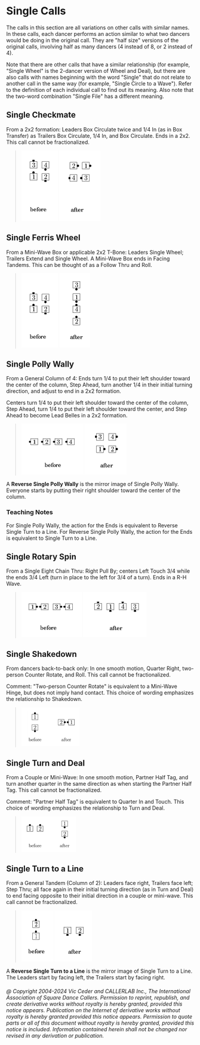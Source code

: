 
# Single Calls

The calls in this section are all variations on other calls
with similar names. In these calls, each dancer performs an action
similar to what two dancers would be doing in the original call. They
are "half size" versions of the original calls, involving half as
many dancers (4 instead of 8, or 2 instead of 4).

Note that there are other calls that have a similar
relationship (for example, "Single Wheel" is the 2-dancer version of Wheel
and Deal), but there are also calls with names beginning with the
word "Single" that do not relate to another call in the same way
(for example, "Single Circle to a Wave"). Refer to the definition of each
individual call to find out its meaning. Also note that the two-word
combination "Single File" has a different meaning.

## Single Checkmate

From a 2x2 formation: Leaders Box Circulate twice and 1/4 In
(as in Box Transfer) as Trailers Box Circulate, 1/4 In, and Box
Circulate. Ends in a 2x2. This call cannot be fractionalized.

> 
> ![alt](single-1.png)
> ![alt](single-2.png)
> 

## Single Ferris Wheel

From a Mini-Wave Box or applicable 2x2 T-Bone: Leaders Single
Wheel; Trailers Extend and Single Wheel. A Mini-Wave Box ends in
Facing Tandems. This can be thought of as a Follow Thru and Roll.

> 
> ![alt](single-3.png)
> ![alt](single-4.png)
> 

## Single Polly Wally

From a General Column of 4: Ends turn 1/4 to put their left
shoulder toward the center of the column, Step Ahead, turn another
1/4 in their initial turning direction, and adjust to end in a 2x2
formation.

Centers turn 1/4 to put their left shoulder toward the center
of the column, Step Ahead, turn 1/4 to put their left shoulder toward
the center, and Step Ahead to become Lead Belles in a 2x2 formation.

> 
> ![alt](single-5.png)
> ![alt](single-6.png)
> 

A **Reverse Single Polly Wally** is the mirror image of Single
Polly Wally. Everyone starts by putting their right shoulder toward
the center of the column.

### Teaching Notes
For Single Polly
Wally, the action for the Ends is equivalent to Reverse Single Turn
to a Line. For Reverse Single Polly Wally, the action for the Ends is
equivalent to Single Turn to a Line.

## Single Rotary Spin

From a Single Eight Chain Thru: Right Pull By; centers Left
Touch 3/4 while the ends 3/4 Left (turn in place to the left for 3/4
of a turn). Ends in a R-H Wave.

> 
> ![alt](single-7.png)
> ![alt](single-8.png)
> 

## Single Shakedown

From dancers back-to-back only:
In one smooth motion, Quarter Right, two-person
Counter Rotate, and Roll. This call cannot be fractionalized.

Comment: "Two-person Counter Rotate" is equivalent
to a Mini-Wave Hinge, but does not imply hand contact.
This choice of wording emphasizes the relationship to Shakedown.

> 
> ![alt](single-11.png)
> 

## Single Turn and Deal

From a Couple or Mini-Wave:
In one smooth motion, Partner Half Tag, and turn another quarter
in the same direction as when starting the Partner Half Tag. 
This call cannot be fractionalized.

Comment: "Partner Half Tag" is equivalent to Quarter In and Touch. 
This choice of wording emphasizes the relationship to Turn and Deal.

> 
> ![alt](single-12.png)
> 

## Single Turn to a Line

From a General Tandem (Column of 2): Leaders face right,
Trailers face left; Step Thru; all face again in their initial
turning direction (as in Turn and Deal) to end facing opposite to
their initial direction in a couple or mini-wave. This call cannot be
fractionalized.

> 
> ![alt](single-9.png)
> ![alt](single-10.png)
> 

A **Reverse Single Turn to a Line** is the mirror image of Single
Turn to a Line. The Leaders start by facing left, the Trailers start
by facing right.

###### @ Copyright 2004-2024 Vic Ceder and CALLERLAB Inc., The International Association of Square Dance Callers. Permission to reprint, republish, and create derivative works without royalty is hereby granted, provided this notice appears. Publication on the Internet of derivative works without royalty is hereby granted provided this notice appears. Permission to quote parts or all of this document without royalty is hereby granted, provided this notice is included. Information contained herein shall not be changed nor revised in any derivation or publication.
